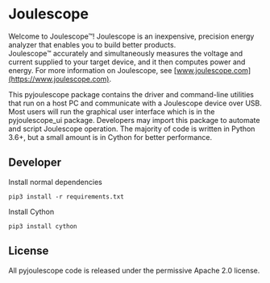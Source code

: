 
# Joulescope

Welcome to Joulescope™!  Joulescope is an inexpensive, precision energy 
analyzer that enables you to build better products.  
Joulescope™ accurately and simultaneously measures the voltage and current 
supplied to your target device, and it then computes power and energy. 
For more information on Joulescope, see 
[www.joulescope.com](https://www.joulescope.com).

This pyjoulescope package contains the driver and command-line utilities that 
run on a host PC and communicate with a Joulescope device over USB. 
Most users will run the graphical user interface which is in the 
pyjoulescope_ui package.  Developers may import this package to automate
and script Joulescope operation. 
The majority of code is written in Python 3.6+, but a small amount is in 
Cython for better performance. 


## Developer

Install normal dependencies

    pip3 install -r requirements.txt


Install Cython

    pip3 install cython


## License

All pyjoulescope code is released under the permissive Apache 2.0 license.
